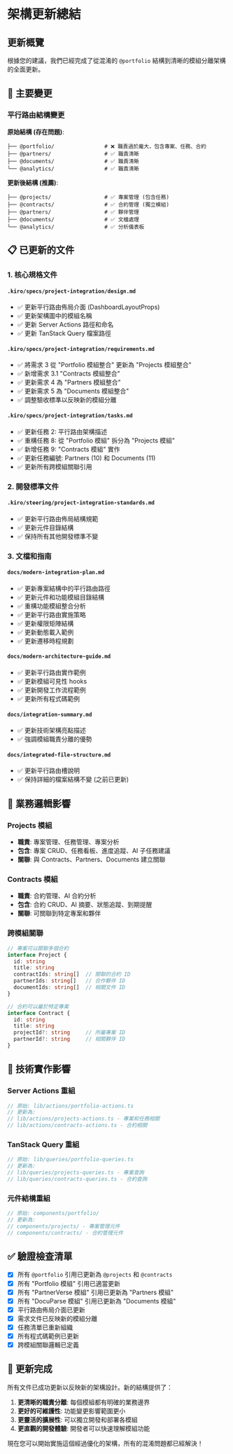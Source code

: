 # 架構更新總結

## 更新概覽

根據您的建議，我們已經完成了從混淆的 `@portfolio` 結構到清晰的模組分離架構的全面更新。

## 🔄 主要變更

### 平行路由結構變更

**原始結構 (存在問題)**:
```
├── @portfolio/                # ❌ 職責過於龐大，包含專案、任務、合約
├── @partners/                 # ✅ 職責清晰
├── @documents/                # ✅ 職責清晰
└── @analytics/                # ✅ 職責清晰
```

**更新後結構 (推薦)**:
```
├── @projects/                 # ✅ 專案管理 (包含任務)
├── @contracts/                # ✅ 合約管理 (獨立模組)
├── @partners/                 # ✅ 夥伴管理
├── @documents/                # ✅ 文檔處理
└── @analytics/                # ✅ 分析儀表板
```

## 📋 已更新的文件

### 1. 核心規格文件

#### `.kiro/specs/project-integration/design.md`
- ✅ 更新平行路由佈局介面 (DashboardLayoutProps)
- ✅ 更新架構圖中的模組名稱
- ✅ 更新 Server Actions 路徑和命名
- ✅ 更新 TanStack Query 檔案路徑

#### `.kiro/specs/project-integration/requirements.md`
- ✅ 將需求 3 從 "Portfolio 模組整合" 更新為 "Projects 模組整合"
- ✅ 新增需求 3.1 "Contracts 模組整合"
- ✅ 更新需求 4 為 "Partners 模組整合"
- ✅ 更新需求 5 為 "Documents 模組整合"
- ✅ 調整驗收標準以反映新的模組分離

#### `.kiro/specs/project-integration/tasks.md`
- ✅ 更新任務 2: 平行路由架構描述
- ✅ 重構任務 8: 從 "Portfolio 模組" 拆分為 "Projects 模組"
- ✅ 新增任務 9: "Contracts 模組" 實作
- ✅ 更新任務編號: Partners (10) 和 Documents (11)
- ✅ 更新所有跨模組關聯引用

### 2. 開發標準文件

#### `.kiro/steering/project-integration-standards.md`
- ✅ 更新平行路由佈局結構規範
- ✅ 更新元件目錄結構
- ✅ 保持所有其他開發標準不變

### 3. 文檔和指南

#### `docs/modern-integration-plan.md`
- ✅ 更新專案結構中的平行路由路徑
- ✅ 更新元件和功能模組目錄結構
- ✅ 重構功能模組整合分析
- ✅ 更新平行路由實施策略
- ✅ 更新權限矩陣結構
- ✅ 更新動態載入範例
- ✅ 更新遷移時程規劃

#### `docs/modern-architecture-guide.md`
- ✅ 更新平行路由實作範例
- ✅ 更新模組可見性 hooks
- ✅ 更新開發工作流程範例
- ✅ 更新所有程式碼範例

#### `docs/integration-summary.md`
- ✅ 更新技術架構亮點描述
- ✅ 強調模組職責分離的優勢

#### `docs/integrated-file-structure.md`
- ✅ 更新平行路由槽說明
- ✅ 保持詳細的檔案結構不變 (之前已更新)

## 🎯 業務邏輯影響

### Projects 模組
- **職責**: 專案管理、任務管理、專案分析
- **包含**: 專案 CRUD、任務看板、進度追蹤、AI 子任務建議
- **關聯**: 與 Contracts、Partners、Documents 建立關聯

### Contracts 模組  
- **職責**: 合約管理、AI 合約分析
- **包含**: 合約 CRUD、AI 摘要、狀態追蹤、到期提醒
- **關聯**: 可關聯到特定專案和夥伴

### 跨模組關聯
```typescript
// 專案可以關聯多個合約
interface Project {
  id: string
  title: string
  contractIds: string[]  // 關聯的合約 ID
  partnerIds: string[]   // 合作夥伴 ID
  documentIds: string[]  // 相關文件 ID
}

// 合約可以屬於特定專案
interface Contract {
  id: string
  title: string
  projectId?: string     // 所屬專案 ID
  partnerId?: string     // 相關夥伴 ID
}
```

## 🔧 技術實作影響

### Server Actions 重組
```typescript
// 原始: lib/actions/portfolio-actions.ts
// 更新為:
// lib/actions/projects-actions.ts - 專案和任務相關
// lib/actions/contracts-actions.ts - 合約相關
```

### TanStack Query 重組
```typescript
// 原始: lib/queries/portfolio-queries.ts
// 更新為:
// lib/queries/projects-queries.ts - 專案查詢
// lib/queries/contracts-queries.ts - 合約查詢
```

### 元件結構重組
```typescript
// 原始: components/portfolio/
// 更新為:
// components/projects/ - 專案管理元件
// components/contracts/ - 合約管理元件
```

## ✅ 驗證檢查清單

- [x] 所有 `@portfolio` 引用已更新為 `@projects` 和 `@contracts`
- [x] 所有 "Portfolio 模組" 引用已適當更新
- [x] 所有 "PartnerVerse 模組" 引用已更新為 "Partners 模組"
- [x] 所有 "DocuParse 模組" 引用已更新為 "Documents 模組"
- [x] 平行路由佈局介面已更新
- [x] 需求文件已反映新的模組分離
- [x] 任務清單已重新組織
- [x] 所有程式碼範例已更新
- [x] 跨模組關聯邏輯已定義

## 🎉 更新完成

所有文件已成功更新以反映新的架構設計。新的結構提供了：

1. **更清晰的職責分離**: 每個模組都有明確的業務邊界
2. **更好的可維護性**: 功能變更影響範圍更小
3. **更靈活的擴展性**: 可以獨立開發和部署各模組
4. **更直觀的開發體驗**: 開發者可以快速理解模組功能

現在您可以開始實施這個經過優化的架構，所有的混淆問題都已經解決！